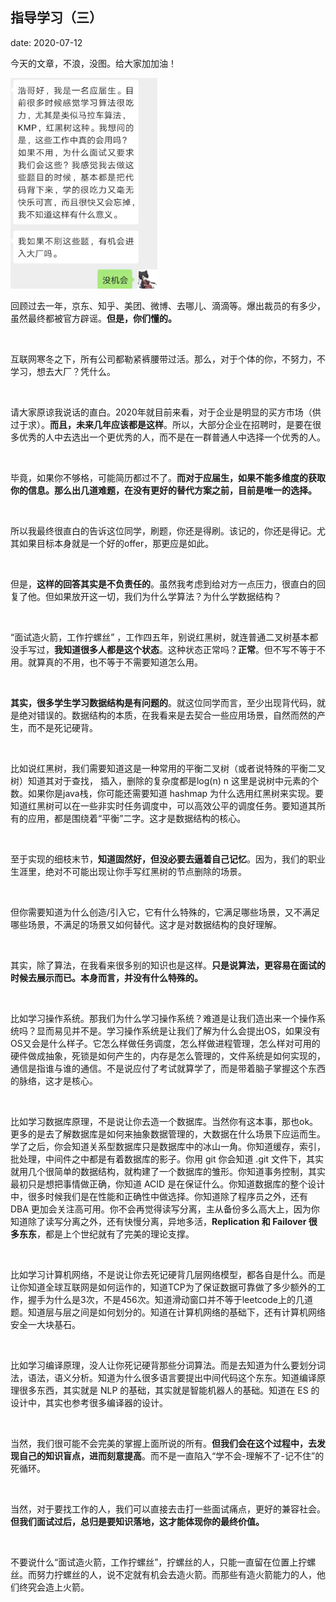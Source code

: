  
##	指导学习（三）
date:	2020-07-12
 

今天的文章，不浪，没图。给大家加加油！

<img src="./023/1.jpg" alt="PNG" style="zoom: 33%;" />

回顾过去一年，京东、知乎、美团、微博、去哪儿、滴滴等。爆出裁员的有多少，虽然最终都被官方辟谣。**但是，你们懂的。**

<br/>

互联网寒冬之下，所有公司都勒紧裤腰带过活。那么，对于个体的你，不努力，不学习，想去大厂？凭什么。

<br/>

请大家原谅我说话的直白。2020年就目前来看，对于企业是明显的买方市场（供过于求）。**而且，未来几年应该都是这样**。所以，大部分企业在招聘时，是要在很多优秀的人中去选出一个更优秀的人，而不是在一群普通人中选择一个优秀的人。

<br/>

毕竟，如果你不够格，可能简历都过不了。**而对于应届生，如果不能多维度的获取你的信息。那么出几道难题，在没有更好的替代方案之前，目前是唯一的选择。**

<br/>

所以我最终很直白的告诉这位同学，刷题，你还是得刷。该记的，你还是得记。尤其如果目标本身就是一个好的offer，那更应是如此。

<br/>

但是，**这样的回答其实是不负责任的**。虽然我考虑到给对方一点压力，很直白的回复了他。但如果放开这一切，我们为什么学算法？为什么学数据结构？

<br/>

“面试造火箭，工作拧螺丝” ，工作四五年，别说红黑树，就连普通二叉树基本都没手写过，**我知道很多人都是这个状态**。这种状态正常吗？**正常**。但不写不等于不用。就算真的不用，也不等于不需要知道怎么用。

<br/>

**其实，很多学生学习数据结构是有问题的**。就这位同学而言，至少出现背代码，就是绝对错误的。数据结构的本质，在我看来是去契合一些应用场景，自然而然的产生，而不是死记硬背。

<br/>

比如说红黑树，我们需要知道这是一种常用的平衡二叉树（或者说特殊的平衡二叉树）知道其对于查找， 插入，删除的复杂度都是log(n)   n 这里是说树中元素的个数。如果你是java栈，你可能还需要知道 hashmap 为什么选用红黑树来实现。要知道红黑树可以在一些非实时任务调度中，可以高效公平的调度任务。要知道其所有的应用，都是围绕着“平衡”二字。这才是数据结构的核心。

<br/>

至于实现的细枝末节，**知道固然好，但没必要去逼着自己记忆**。因为，我们的职业生涯里，绝对不可能出现让你手写红黑树的节点删除的场景。

<br/>

但你需要知道为什么创造/引入它，它有什么特殊的，它满足哪些场景，又不满足哪些场景，不满足的场景又如何替代。这才是对数据结构的良好理解。

<br/>

其实，除了算法，在我看来很多别的知识也是这样。**只是说算法，更容易在面试的时候去展示而已。本身而言，并没有什么特殊的。**

<br/>

比如学习操作系统。那我们为什么学习操作系统？难道是让我们造出来一个操作系统吗？显而易见并不是。学习操作系统是让我们了解为什么会提出OS，如果没有OS又会是什么样子。它怎么样做任务调度，怎么样做进程管理，怎么样对可用的硬件做成抽象，死锁是如何产生的，内存是怎么管理的，文件系统是如何实现的，通信是指谁与谁的通信。不是说应付了考试就算学了，而是带着脑子掌握这个东西的脉络，这才是核心。

<br/>

比如学习数据库原理，不是说让你去造一个数据库。当然你有这本事，那也ok。更多的是去了解数据库是如何来抽象数据管理的，大数据在什么场景下应运而生。学了之后，你会知道关系型数据库只是数据库中的冰山一角。你知道缓存，索引，批处理，中间件之中都是有着数据库的影子。你用 git 你会知道 .git 文件下，其实就用几个很简单的数据结构，就构建了一个数据库的雏形。你知道事务控制，其实最初只是想把事情做正确，你知道 ACID 是在保证什么。你知道数据库的整个设计中，很多时候我们是在性能和正确性中做选择。你知道除了程序员之外，还有 DBA 更加会关注高可用。你不会再觉得读写分离，主从备份多么高大上，因为你知道除了读写分离之外，还有快慢分离，异地多活，**Replication 和 Failover 很多东东**，都是上个世纪就有了完美的理论支撑。

<br/>

比如学习计算机网络，不是说让你去死记硬背几层网络模型，都各自是什么。而是让你知道全球互联网是如何运作的，知道TCP为了保证数据可靠做了多少额外的工作，握手为什么是3次，不是456次。知道滑动窗口并不等于leetcode上的几道题。知道层与层之间是如何划分的。知道在计算机网络的基础下，还有计算机网络安全一大块基石。

<br/>

比如学习编译原理，没人让你死记硬背那些分词算法。而是去知道为什么要划分词法，语法，语义分析。知道为什么很多语言要提出中间代码这个东东。知道编译原理很多东西，其实就是 NLP 的基础，其实就是智能机器人的基础。知道在 ES 的设计中，其实也参考很多编译器的设计。

<br/>

当然，我们很可能不会完美的掌握上面所说的所有。**但我们会在这个过程中，去发现自己的知识盲点，进而刻意提高**。而不是一直陷入“学不会-理解不了-记不住”的死循环。

<br/>

当然，对于要找工作的人，我们可以直接去击打一些面试痛点，更好的兼容社会。**但我们面试过后，总归是要知识落地，这才能体现你的最终价值。**

<br/>

不要说什么“面试造火箭，工作拧螺丝”，拧螺丝的人，只能一直留在位置上拧螺丝。而努力拧螺丝的人，说不定就有机会去造火箭。而那些有造火箭能力的人，他们终究会造上火箭。